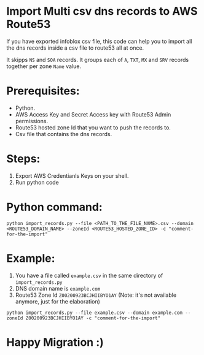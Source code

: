 # Import Multi csv dns records to AWS Route53

If you have exported infoblox csv file, this code can help you to import all the dns records inside a csv file to route53 all at once.

It skipps `NS` and `SOA` records.
It groups each of `A`, `TXT`, `MX` and `SRV` records together per zone `Name` value.

# Prerequisites:

- Python.
- AWS Access Key and Secret Access key with Route53 Admin permissions.
- Route53 hosted zone Id that you want to push the records to.
- Csv file that contains the dns records.

# Steps:

1. Export AWS Credentianls Keys on your shell.
2. Run python code

# Python command:
```
python import_records.py --file <PATH_TO_THE_FILE_NAME>.csv --domain <ROUTE53_DOMAIN_NAME> --zoneId <ROUTE53_HOSTED_ZONE_ID> -c "comment-for-the-import"
```

# Example:
1. You have a file called `example.csv` in the same directory of `import_records.py` 
2. DNS domain name is `example.com`
3. Route53 Zone Id `Z00200923BCJHIIBYO1AY` (Note: it's not available anymore, just for the elaboration)

```
python import_records.py --file example.csv --domain example.com --zoneId Z00200923BCJHIIBYO1AY -c "comment-for-the-import"
```

# Happy Migration :) 
